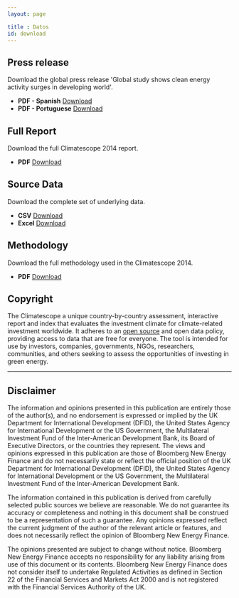 ```yaml
---
layout: page

title : Datos
id: download
---
```

<div class="well well-l download download-pdf">
  <h2>Press release</h2>
  <p>Download the global press release 'Global study shows clean energy activity surges in developing world'.</p>
  <ul class="download-list">
    <li>
      <strong class="term">PDF - Spanish</strong>
      <a href="http://global-climatescope.org/es/download/docs/climatescope-2014-pressrelease.pdf" title="Download Climatescope press release (Spanish)" class="bttn bttn-success download data-download">Download</a>
    </li>
    <li>
      <strong class="term">PDF - Portuguese</strong>
      <a href="http://global-climatescope.org/pt/download/docs/climatescope-2014-pressrelease.pdf" title="Download Climatescope press release (Portuguese)" class="bttn bttn-success download data-download">Download</a>
    </li>
  </ul>
</div>

<div class="well well-l download download-pdf">
  <h2>Full Report</h2>
  <p>Download the full Climatescope 2014 report.</p>
  <ul class="download-list">
    <li>
      <strong class="term">PDF</strong>
      <a href="http://global-climatescope.org/es/download/report/climatescope-2014-report.pdf" title="Download full report in PDF" class="bttn bttn-success download data-download">Download</a>
    </li>
  </ul>
</div>

<div class="well well-l download download-data">
  <h2>Source Data</h2>
  <p>Download the complete set of underlying data.</p>
  <ul class="download-list">
    <li>
      <strong class="term">CSV</strong>
      <a href="http://global-climatescope.org/es/download/data/climatescope-full.csv" title="Download Climatescope data in CSV format" class="bttn bttn-success download data-download">Download</a>
    </li>
    <li>
      <strong class="term">Excel</strong>
      <a href="http://global-climatescope.org/es/download/model/climatescope-2014.xlsm" title="Download Climatescope model in Excel format" class="bttn bttn-success download data-download">Download</a>
    </li>
  </ul>
</div>

<div class="well well-l download download-pdf">
  <h2>Methodology</h2>
  <p>Download the full methodology used in the Climatescope 2014.</p>
  <ul class="download-list">
    <li>
      <strong class="term">PDF</strong>
      <a href="http://global-climatescope.org/es/download/docs/climatescope-methodology.pdf" title="Download methodology in PDF" class="bttn bttn-success download data-download">Download</a>
    </li>
  </ul>
</div>

## Copyright
The Climatescope a unique country-by-country assessment, interactive report and index that evaluates the investment climate for climate-related investment worldwide. It adheres to an [open source](http://choosealicense.com/licenses/gpl-3.0/) and open data policy, providing access to data that are free for everyone. The tool is intended for use by investors, companies, governments, NGOs, researchers, communities, and others seeking to assess the opportunities of investing in green energy.

***

## Disclaimer
The information and opinions presented in this publication are entirely those of the author(s), and no endorsement is expressed or implied by the UK Department for International Development (DFID), the United States Agency for International Development or the US Government, the Multilateral Investment Fund of the Inter-American Development Bank, its Board of Executive Directors, or the countries they represent. The views and opinions expressed in this publication are those of Bloomberg New Energy Finance and do not necessarily state or reflect the official position of the UK Department for International Development (DFID), the United States Agency for International Development or the US Government, the Multilateral Investment Fund of the Inter-American Development Bank.

The information contained in this publication is derived from carefully selected public sources we believe are reasonable. We do not guarantee its accuracy or completeness and nothing in this document shall be construed to be a representation of such a guarantee. Any opinions expressed reflect the current judgment of the author of the relevant article or features, and does not necessarily reflect the opinion of Bloomberg New Energy Finance.

The opinions presented are subject to change without notice. Bloomberg New Energy Finance accepts no responsibility for any liability arising from use of this document or its contents. Bloomberg New Energy Finance does not consider itself to undertake Regulated Activities as defined in Section 22 of the Financial Services and Markets Act 2000 and is not registered with the Financial Services Authority of the UK.

